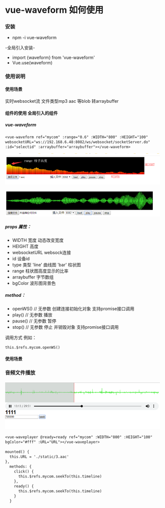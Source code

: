 # vue-waveform 如何使用


### 安装

* npm -i vue-waveform

-全局引入安装-

* import {waveform} from 'vue-waveform' 
* Vue.use(waveform)


### 使用说明

#### 使用场景
实时websocket流 文件类型mp3 aac 等blob 转arraybuffer

#### 组件的使用 全局引入的组件
 
#####  vue-waveform
```
<vue-waveform ref="mycom" :range="0.6" :WIDTH="800" :HEIGHT="100" websocketURL="ws://192.168.6.48:8082/ws/websocket/socketServer.do" :id="selectid" :arraybuffer="arraybuffer"></vue-waveform> 
```

![效果](https://github.com/chenqiaoen521/vue-waveform/blob/master/example.png)

![效果2](https://github.com/chenqiaoen521/vue-waveform/blob/master/ex2.png)

##### props 属性：
* WIDTH  宽度 动态改变宽度
* HEIGHT  高度
* websocketURL websock连接
* id 设备id
* type 类型  'line' 曲线图 'bar' 柱状图
* range 柱状图高度显示的比率
* arraybuffer 字节数组
* bgColor 波形图背景色

##### method：

* openWS() // 无参数 创建连接初始化对象  支持promise接口调用 
* play() // 无参数 播放
* pause() // 无参数 暂停
* stop() // 无参数 停止 并销毁对象 支持promise接口调用

调用方式 例如： 
```
this.$refs.mycom.openWS()
```


#### 使用场景
### 音频文件播放
![效果3](https://github.com/chenqiaoen521/vue-waveform/blob/master/ex3.png)

```
<vue-waveplayer @ready=ready ref="mycom" :WIDTH="800" :HEIGHT="100" bgColor="#fff" :URL="URL"></vue-waveplayer>

mounted() {
  this.URL = './static/3.aac'
},
  methods: {
    click() {
      this.$refs.mycom.seekTo(this.timeline)
    },
    ready() {
      this.$refs.mycom.seekTo(this.timeline)
    }
  }

```